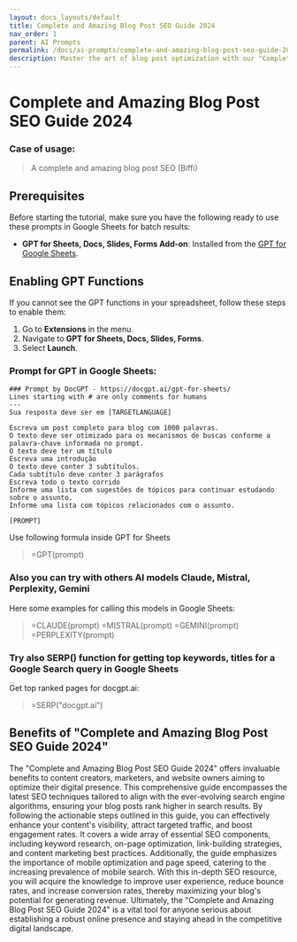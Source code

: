 ```yaml
---
layout: docs_layouts/default
title: Complete and Amazing Blog Post SEO Guide 2024
nav_order: 1
parent: AI Prompts
permalink: /docs/ai-prompts/complete-and-amazing-blog-post-seo-guide-2024
description: Master the art of blog post optimization with our "Complete and Amazing Blog Post SEO Guide 2024." Learn top strategies, tools, and tips to enhance your online visibility, drive traffic, and improve rankings. Perfect for bloggers, marketers, and SEO enthusiasts.
---
```


# Complete and Amazing Blog Post SEO Guide 2024

### Case of usage:
> A complete and amazing blog post SEO   (Biffi)

## Prerequisites

Before starting the tutorial, make sure you have the following ready to use these prompts in Google Sheets for batch results:

- **GPT for Sheets, Docs, Slides, Forms Add-on**: Installed from the [GPT for Google Sheets](https://workspace.google.com/u/0/marketplace/app/gpt_for_sheets_docs_forms_slides/466607203252).

## Enabling GPT Functions

If you cannot see the GPT functions in your spreadsheet, follow these steps to enable them:

1. Go to **Extensions** in the menu.
2. Navigate to **GPT for Sheets, Docs, Slides, Forms**.
3. Select **Launch**.


### Prompt for GPT in Google Sheets:
```shell
### Prompt by DocGPT - https://docgpt.ai/gpt-for-sheets/
Lines starting with # are only comments for humans
---
Sua resposta deve ser em [TARGETLANGUAGE]

Escreva um post completo para blog com 1000 palavras.
O texto deve ser otimizado para os mecanismos de buscas conforme a palavra-chave informada no prompt.
O texto deve ter um título
Escreva uma introdução
O texto deve conter 3 subtítulos.
Cada subtítulo deve conter 3 parágrafos
Escreva todo o texto corrido
Informe uma lista com sugestões de tópicos para continuar estudando sobre o assunto.
Informe uma lista com tópicos relacionados com o assunto.

[PROMPT]
```

Use following formula inside GPT for Sheets
> =GPT(prompt)

### Also you can try with others AI models Claude, Mistral, Perplexity, Gemini
Here some examples for calling this models in Google Sheets:

> =CLAUDE(prompt)
> =MISTRAL(prompt)
> =GEMINI(prompt)
> =PERPLEXITY(prompt)


### Try also SERP() function for getting top keywords, titles for a Google Search query in Google Sheets

Get top ranked pages for docgpt.ai:

> =SERP("docgpt.ai")



## Benefits of "Complete and Amazing Blog Post SEO Guide 2024"

The "Complete and Amazing Blog Post SEO Guide 2024" offers invaluable benefits to content creators, marketers, and website owners aiming to optimize their digital presence. This comprehensive guide encompasses the latest SEO techniques tailored to align with the ever-evolving search engine algorithms, ensuring your blog posts rank higher in search results. By following the actionable steps outlined in this guide, you can effectively enhance your content's visibility, attract targeted traffic, and boost engagement rates. It covers a wide array of essential SEO components, including keyword research, on-page optimization, link-building strategies, and content marketing best practices. Additionally, the guide emphasizes the importance of mobile optimization and page speed, catering to the increasing prevalence of mobile search. With this in-depth SEO resource, you will acquire the knowledge to improve user experience, reduce bounce rates, and increase conversion rates, thereby maximizing your blog's potential for generating revenue. Ultimately, the "Complete and Amazing Blog Post SEO Guide 2024" is a vital tool for anyone serious about establishing a robust online presence and staying ahead in the competitive digital landscape.
